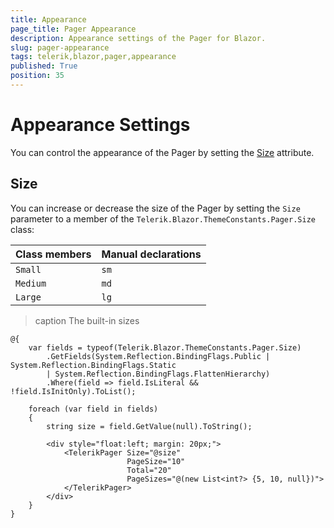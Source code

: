 ```yaml
---
title: Appearance
page_title: Pager Appearance
description: Appearance settings of the Pager for Blazor.
slug: pager-appearance
tags: telerik,blazor,pager,appearance
published: True
position: 35
---
```


# Appearance Settings

You can control the appearance of the Pager by setting the [Size](#size) attribute.

## Size

You can increase or decrease the size of the Pager by setting the `Size` parameter to a member of the `Telerik.Blazor.ThemeConstants.Pager.Size` class:

| Class members | Manual declarations |
|---------------|--------|
| `Small`   |`sm`|
| `Medium`   |`md`|
| `Large`   |`lg`|

>caption The built-in sizes

````CSHTML
@{
    var fields = typeof(Telerik.Blazor.ThemeConstants.Pager.Size)
        .GetFields(System.Reflection.BindingFlags.Public | System.Reflection.BindingFlags.Static
        | System.Reflection.BindingFlags.FlattenHierarchy)
        .Where(field => field.IsLiteral && !field.IsInitOnly).ToList();

    foreach (var field in fields)
    {
        string size = field.GetValue(null).ToString();

        <div style="float:left; margin: 20px;">
            <TelerikPager Size="@size"
                          PageSize="10"
                          Total="20" 
                          PageSizes="@(new List<int?> {5, 10, null})">
            </TelerikPager>
        </div>
    }
}
````